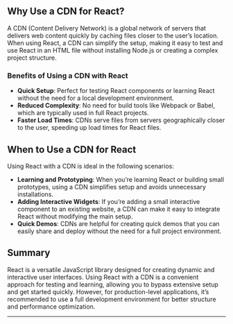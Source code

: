 ## Why Use a CDN for React?

A CDN (Content Delivery Network) is a global network of servers that delivers web content quickly by caching files closer to the user’s location. When using React, a CDN can simplify the setup, making it easy to test and use React in an HTML file without installing Node.js or creating a complex project structure.

### Benefits of Using a CDN with React

- **Quick Setup**: Perfect for testing React components or learning React without the need for a local development environment.
- **Reduced Complexity**: No need for build tools like Webpack or Babel, which are typically used in full React projects.
- **Faster Load Times**: CDNs serve files from servers geographically closer to the user, speeding up load times for React files.

## When to Use a CDN for React

Using React with a CDN is ideal in the following scenarios:

- **Learning and Prototyping**: When you’re learning React or building small prototypes, using a CDN simplifies setup and avoids unnecessary installations.
- **Adding Interactive Widgets**: If you’re adding a small interactive component to an existing website, a CDN can make it easy to integrate React without modifying the main setup.
- **Quick Demos**: CDNs are helpful for creating quick demos that you can easily share and deploy without the need for a full project environment.

## Summary

React is a versatile JavaScript library designed for creating dynamic and interactive user interfaces. Using React with a CDN is a convenient approach for testing and learning, allowing you to bypass extensive setup and get started quickly. However, for production-level applications, it’s recommended to use a full development environment for better structure and performance optimization.

---
